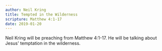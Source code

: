 ```yaml
---
author: Neil Kring
title: Tempted in the Wilderness
scripture: Matthew 4:1-17
date: 2019-01-20
---
```


Neil Kring will be preaching from Matthew 4:1-17. He will be talking about Jesus' temptation in the wilderness.

